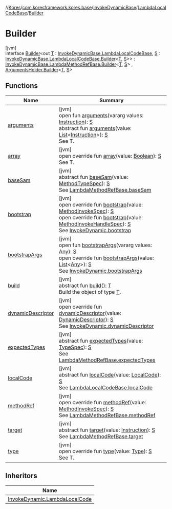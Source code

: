 //[Kores](../../../../../index.md)/[com.koresframework.kores.base](../../../index.md)/[InvokeDynamicBase](../../index.md)/[LambdaLocalCodeBase](../index.md)/[Builder](index.md)

# Builder

[jvm]\
interface [Builder](index.md)<out [T](index.md) : [InvokeDynamicBase.LambdaLocalCodeBase](../index.md), [S](index.md) : [InvokeDynamicBase.LambdaLocalCodeBase.Builder](index.md)<[T](index.md), [S](index.md)>> : [InvokeDynamicBase.LambdaMethodRefBase.Builder](../../-lambda-method-ref-base/-builder/index.md)<[T](index.md), [S](index.md)> , [ArgumentsHolder.Builder](../../../-arguments-holder/-builder/index.md)<[T](index.md), [S](index.md)>

## Functions

| Name | Summary |
|---|---|
| [arguments](../../../-arguments-holder/-builder/arguments.md) | [jvm]<br>open fun [arguments](../../../-arguments-holder/-builder/arguments.md)(vararg values: [Instruction](../../../../com.koresframework.kores/-instruction/index.md)): [S](index.md)<br>abstract fun [arguments](../../../-arguments-holder/-builder/arguments.md)(value: [List](https://kotlinlang.org/api/latest/jvm/stdlib/kotlin.collections/-list/index.html)<[Instruction](../../../../com.koresframework.kores/-instruction/index.md)>): [S](index.md)<br>See T. |
| [array](../../-lambda-method-ref-base/-builder/array.md) | [jvm]<br>open override fun [array](../../-lambda-method-ref-base/-builder/array.md)(value: [Boolean](https://kotlinlang.org/api/latest/jvm/stdlib/kotlin/-boolean/index.html)): [S](index.md)<br>See T. |
| [baseSam](../../-lambda-method-ref-base/-builder/base-sam.md) | [jvm]<br>abstract fun [baseSam](../../-lambda-method-ref-base/-builder/base-sam.md)(value: [MethodTypeSpec](../../../../com.koresframework.kores.common/-method-type-spec/index.md)): [S](index.md)<br>See [LambdaMethodRefBase.baseSam](../../-lambda-method-ref-base/base-sam.md) |
| [bootstrap](bootstrap.md) | [jvm]<br>open override fun [bootstrap](bootstrap.md)(value: [MethodInvokeSpec](../../../../com.koresframework.kores.common/-method-invoke-spec/index.md)): [S](index.md)<br>open override fun [bootstrap](../../-lambda-method-ref-base/-builder/bootstrap.md)(value: [MethodInvokeHandleSpec](../../../../com.koresframework.kores.common/-method-invoke-handle-spec/index.md)): [S](index.md)<br>See [InvokeDynamic.bootstrap](../../../-invoke-dynamic/bootstrap.md) |
| [bootstrapArgs](../../-builder/bootstrap-args.md) | [jvm]<br>open fun [bootstrapArgs](../../-builder/bootstrap-args.md)(vararg values: [Any](https://kotlinlang.org/api/latest/jvm/stdlib/kotlin/-any/index.html)): [S](index.md)<br>open override fun [bootstrapArgs](bootstrap-args.md)(value: [List](https://kotlinlang.org/api/latest/jvm/stdlib/kotlin.collections/-list/index.html)<[Any](https://kotlinlang.org/api/latest/jvm/stdlib/kotlin/-any/index.html)>): [S](index.md)<br>See [InvokeDynamic.bootstrapArgs](../../../-invoke-dynamic/bootstrap-args.md) |
| [build](../../../../com.koresframework.kores.builder/-builder/build.md) | [jvm]<br>abstract fun [build](../../../../com.koresframework.kores.builder/-builder/build.md)(): [T](index.md)<br>Build the object of type [T](../../../../com.koresframework.kores.builder/-builder/index.md). |
| [dynamicDescriptor](dynamic-descriptor.md) | [jvm]<br>open override fun [dynamicDescriptor](dynamic-descriptor.md)(value: [DynamicDescriptor](../../../../com.koresframework.kores.common/-dynamic-descriptor/index.md)): [S](index.md)<br>See [InvokeDynamic.dynamicDescriptor](../../../-invoke-dynamic/dynamic-descriptor.md) |
| [expectedTypes](../../-lambda-method-ref-base/-builder/expected-types.md) | [jvm]<br>abstract fun [expectedTypes](../../-lambda-method-ref-base/-builder/expected-types.md)(value: [TypeSpec](../../../-type-spec/index.md)): [S](index.md)<br>See [LambdaMethodRefBase.expectedTypes](../../-lambda-method-ref-base/expected-types.md) |
| [localCode](local-code.md) | [jvm]<br>abstract fun [localCode](local-code.md)(value: [LocalCode](../../../-local-code/index.md)): [S](index.md)<br>See [LambdaLocalCodeBase.localCode](../local-code.md) |
| [methodRef](method-ref.md) | [jvm]<br>open override fun [methodRef](method-ref.md)(value: [MethodInvokeSpec](../../../../com.koresframework.kores.common/-method-invoke-spec/index.md)): [S](index.md)<br>See [LambdaMethodRefBase.methodRef](../../-lambda-method-ref-base/method-ref.md) |
| [target](../../-lambda-method-ref-base/-builder/target.md) | [jvm]<br>abstract fun [target](../../-lambda-method-ref-base/-builder/target.md)(value: [Instruction](../../../../com.koresframework.kores/-instruction/index.md)): [S](index.md)<br>See [LambdaMethodRefBase.target](../../-lambda-method-ref-base/target.md) |
| [type](type.md) | [jvm]<br>open override fun [type](type.md)(value: [Type](https://docs.oracle.com/javase/8/docs/api/java/lang/reflect/Type.html)): [S](index.md)<br>See T. |

## Inheritors

| Name |
|---|
| [InvokeDynamic.LambdaLocalCode](../../../-invoke-dynamic/-lambda-local-code/-builder/index.md) |
